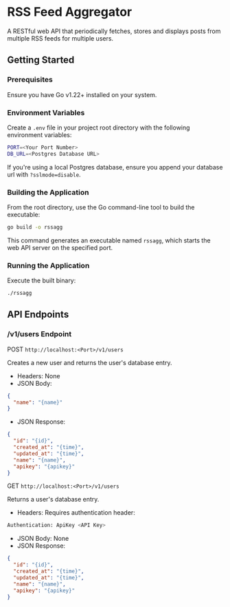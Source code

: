 # RSS Feed Aggregator

A RESTful web API that periodically fetches, stores and displays posts from multiple RSS feeds for multiple users.


## Getting Started

### Prerequisites
Ensure you have Go v1.22+ installed on your system.

### Environment Variables
Create a `.env` file in your project root directory with the following environment variables:

```bash
PORT=<Your Port Number>
DB_URL=<Postgres Database URL>
```

If you're using a local Postgres database, ensure you append your database url with `?sslmode=disable`.

### Building the Application
From the root directory, use the Go command-line tool to build the executable:

```bash
go build -o rssagg
```

This command generates an executable named `rssagg`, which starts the web API server on the specified port.

### Running the Application

Execute the built binary:

```bash
./rssagg
```


## API Endpoints

### /v1/users Endpoint

POST `http://localhost:<Port>/v1/users`

Creates a new user and returns the user's database entry.

- Headers: None
- JSON Body:
```json
{
  "name": "{name}"
}
```
- JSON Response:
```json
{
  "id": "{id}",
  "created_at": "{time}",
  "updated_at": "{time}",
  "name": "{name}",
  "apikey": "{apikey}"
}
```


GET `http://localhost:<Port>/v1/users`

Returns a user's database entry.

- Headers: Requires authentication header:
```bash
Authentication: ApiKey <API Key>
```
- JSON Body: None
- JSON Response:
```json
{
  "id": "{id}",
  "created_at": "{time}",
  "updated_at": "{time}",
  "name": "{name}",
  "apikey": "{apikey}"
}
```

